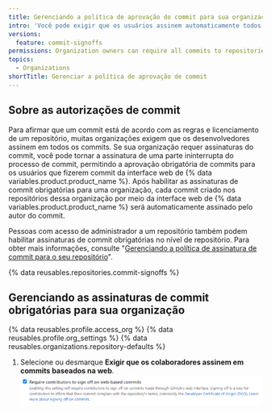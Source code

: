 ```yaml
---
title: Gerenciando a política de aprovação do commit para sua organização
intro: 'Você pode exigir que os usuários assinem automaticamente todos os commits que criarem na interface web do {% data variables.product.product_name %} em repositórios pertencentes à sua organização.'
versions:
  feature: commit-signoffs
permissions: Organization owners can require all commits to repositories owned by the organization be signed off by the commit author.
topics:
  - Organizations
shortTitle: Gerenciar a política de aprovação de commit
---
```


## Sobre as autorizações de commit

Para afirmar que um commit está de acordo com as regras e licenciamento de um repositório, muitas organizações exigem que os desenvolvedores assinem em todos os commits. Se sua organização requer assinaturas do commit, você pode tornar a assinatura de uma parte ininterrupta do processo de commit, permitindo a aprovação obrigatória de commits para os usuários que fizerem commit da interface web de {% data variables.product.product_name %}. Após habilitar as assinaturas de commit obrigatórias para uma organização, cada commit criado nos repositórios dessa organização por meio da interface web de {% data variables.product.product_name %} será automaticamente assinado pelo autor do commit.

Pessoas com acesso de administrador a um repositório também podem habilitar assinaturas de commit obrigatórias no nível de repositório. Para obter mais informações, consulte "[Gerenciando a política de assinatura de commit para o seu repositório](/repositories/managing-your-repositorys-settings-and-features/managing-repository-settings/managing-the-commit-signoff-policy-for-your-repository)".

{% data reusables.repositories.commit-signoffs %}

## Gerenciando as assinaturas de commit obrigatórias para sua organização

{% data reusables.profile.access_org %}
{% data reusables.profile.org_settings %}
{% data reusables.organizations.repository-defaults %}
1. Selecione ou desmarque **Exigir que os colaboradores assinem em commits baseados na web**. ![Captura de tela dos contribuidores obrigatórios para assinar commits baseados na web](/assets/images/help/organizations/require-signoffs.png)
